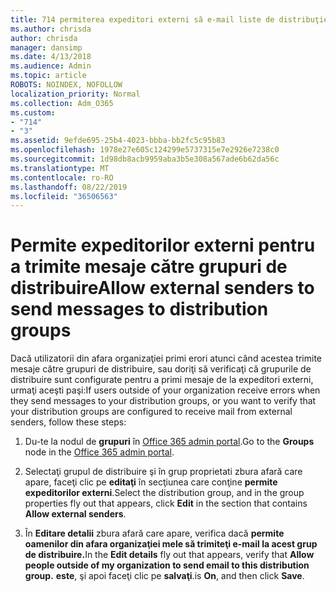 ```yaml
---
title: 714 permiterea expeditori externi să e-mail liste de distribuţie
ms.author: chrisda
author: chrisda
manager: dansimp
ms.date: 4/13/2018
ms.audience: Admin
ms.topic: article
ROBOTS: NOINDEX, NOFOLLOW
localization_priority: Normal
ms.collection: Adm_O365
ms.custom:
- "714"
- "3"
ms.assetid: 9efde695-25b4-4023-bbba-bb2fc5c95b83
ms.openlocfilehash: 1978e27e605c124299e5737315e7e2926e7238c0
ms.sourcegitcommit: 1d98db8acb9959aba3b5e308a567ade6b62da56c
ms.translationtype: MT
ms.contentlocale: ro-RO
ms.lasthandoff: 08/22/2019
ms.locfileid: "36506563"
---
```

# <a name="allow-external-senders-to-send-messages-to-distribution-groups"></a><span data-ttu-id="fe60a-102">Permite expeditorilor externi pentru a trimite mesaje către grupuri de distribuire</span><span class="sxs-lookup"><span data-stu-id="fe60a-102">Allow external senders to send messages to distribution groups</span></span>

<span data-ttu-id="fe60a-103">Dacă utilizatorii din afara organizaţiei primi erori atunci când acestea trimite mesaje către grupuri de distribuire, sau doriţi să verificaţi că grupurile de distribuire sunt configurate pentru a primi mesaje de la expeditori externi, urmaţi aceşti paşi:</span><span class="sxs-lookup"><span data-stu-id="fe60a-103">If users outside of your organization receive errors when they send messages to your distribution groups, or you want to verify that your distribution groups are configured to receive mail from external senders, follow these steps:</span></span>

1. <span data-ttu-id="fe60a-104">Du-te la nodul de **grupuri** în [Office 365 admin portal](https://portal.office.com/adminportal/home#/groups).</span><span class="sxs-lookup"><span data-stu-id="fe60a-104">Go to the **Groups** node in the [Office 365 admin portal](https://portal.office.com/adminportal/home#/groups).</span></span>

2. <span data-ttu-id="fe60a-105">Selectaţi grupul de distribuire şi în grup proprietati zbura afară care apare, faceţi clic pe **editaţi** în secţiunea care conţine **permite expeditorilor externi**.</span><span class="sxs-lookup"><span data-stu-id="fe60a-105">Select the distribution group, and in the group properties fly out that appears, click **Edit** in the section that contains **Allow external senders**.</span></span>

3. <span data-ttu-id="fe60a-106">În **Editare detalii** zbura afară care apare, verifica dacă **permite oamenilor din afara organizaţiei mele să trimiteţi e-mail la acest grup de distribuire.**</span><span class="sxs-lookup"><span data-stu-id="fe60a-106">In the **Edit details** fly out that appears, verify that **Allow people outside of my organization to send email to this distribution group.**</span></span> <span data-ttu-id="fe60a-107">**este**, şi apoi faceţi clic pe **salvaţi**.</span><span class="sxs-lookup"><span data-stu-id="fe60a-107">is **On**, and then click **Save**.</span></span>
